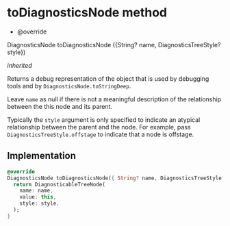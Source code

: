 


# toDiagnosticsNode method







- @override

DiagnosticsNode toDiagnosticsNode
({String? name, DiagnosticsTreeStyle? style})

_<span class="feature">inherited</span>_



<p>Returns a debug representation of the object that is used by debugging
tools and by <code>DiagnosticsNode.toStringDeep</code>.</p>
<p>Leave <code>name</code> as null if there is not a meaningful description of the
relationship between the this node and its parent.</p>
<p>Typically the <code>style</code> argument is only specified to indicate an atypical
relationship between the parent and the node. For example, pass
<code>DiagnosticsTreeStyle.offstage</code> to indicate that a node is offstage.</p>



## Implementation

```dart
@override
DiagnosticsNode toDiagnosticsNode({ String? name, DiagnosticsTreeStyle? style }) {
  return DiagnosticableTreeNode(
    name: name,
    value: this,
    style: style,
  );
}
```







